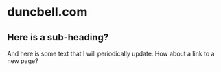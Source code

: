 # duncbell.com
## Here is a sub-heading?
And here is some text that I will periodically update.
How about a link to a new page?
